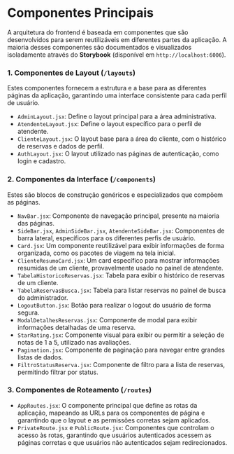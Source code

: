 # Componentes Principais

A arquitetura do frontend é baseada em componentes que são desenvolvidos para serem reutilizáveis em diferentes partes da aplicação. A maioria desses componentes são documentados e visualizados isoladamente através do **Storybook** (disponível em `http://localhost:6006`).

### 1. Componentes de Layout (`/layouts`)

Estes componentes fornecem a estrutura e a base para as diferentes páginas da aplicação, garantindo uma interface consistente para cada perfil de usuário.

* `AdminLayout.jsx`: Define o layout principal para a área administrativa.
* `AtendenteLayout.jsx`: Define o layout específico para o perfil de atendente.
* `ClienteLayout.jsx`: O layout base para a área do cliente, com o histórico de reservas e dados de perfil.
* `AuthLayout.jsx`: O layout utilizado nas páginas de autenticação, como login e cadastro.

### 2. Componentes da Interface (`/components`)

Estes são blocos de construção genéricos e especializados que compõem as páginas.

* `NavBar.jsx`: Componente de navegação principal, presente na maioria das páginas.
* `SideBar.jsx`, `AdminSideBar.jsx`, `AtendenteSideBar.jsx`: Componentes de barra lateral, específicos para os diferentes perfis de usuário.
* `Card.jsx`: Um componente reutilizável para exibir informações de forma organizada, como os pacotes de viagem na tela inicial.
* `ClienteResumoCard.jsx`: Um card específico para mostrar informações resumidas de um cliente, provavelmente usado no painel de atendente.
* `TabelaHistoricoReservas.jsx`: Tabela para exibir o histórico de reservas de um cliente.
* `TabelaReservasBusca.jsx`: Tabela para listar reservas no painel de busca do administrador.
* `LogoutButton.jsx`: Botão para realizar o logout do usuário de forma segura.
* `ModalDetalhesReservas.jsx`: Componente de modal para exibir informações detalhadas de uma reserva.
* `StarRating.jsx`: Componente visual para exibir ou permitir a seleção de notas de 1 a 5, utilizado nas avaliações.
* `Pagination.jsx`: Componente de paginação para navegar entre grandes listas de dados.
* `FiltroStatusReserva.jsx`: Componente de filtro para a lista de reservas, permitindo filtrar por status.

### 3. Componentes de Roteamento (`/routes`)

* `AppRoutes.jsx`: O componente principal que define as rotas da aplicação, mapeando as URLs para os componentes de página e garantindo que o layout e as permissões corretas sejam aplicados.
* `PrivateRoute.jsx` e `PublicRoute.jsx`: Componentes que controlam o acesso às rotas, garantindo que usuários autenticados acessem as páginas corretas e que usuários não autenticados sejam redirecionados.